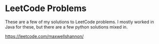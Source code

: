# LeetCode Problems
These are a few of my solutions to LeetCode problems. I mostly worked in Java for these, but there are a few python solutions mixed in.

https://leetcode.com/maxwellshannon/
